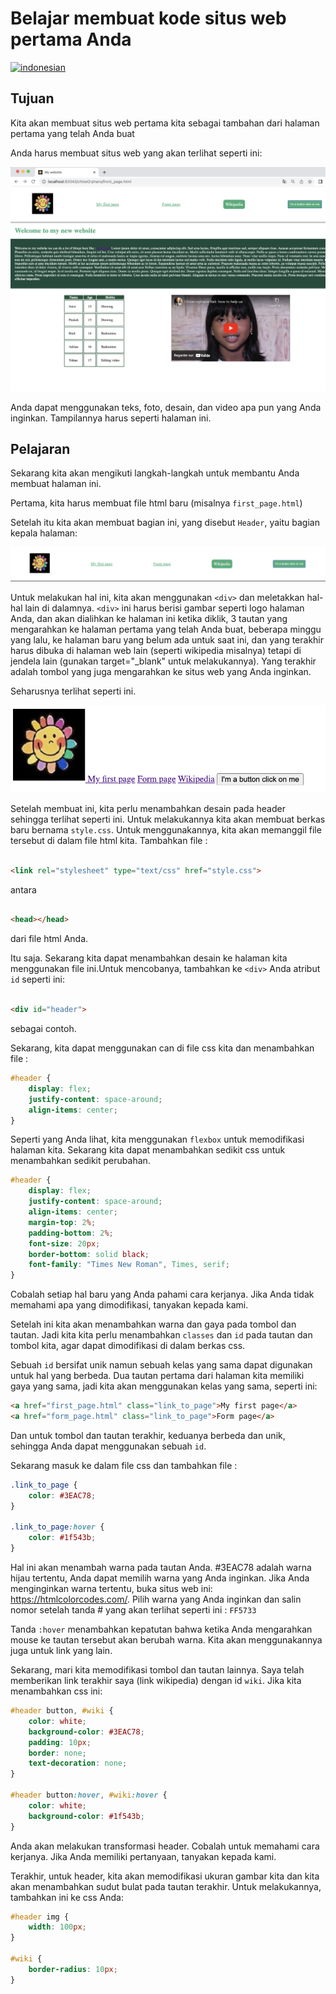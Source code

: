 # Belajar membuat kode situs web pertama Anda

[![indonesian](https://img.shields.io/badge/lang-indonesian-red.svg)](README.in.md)

## Tujuan

Kita akan membuat situs web pertama kita sebagai tambahan dari halaman pertama yang telah Anda buat

Anda harus membuat situs web yang akan terlihat seperti ini:

![alt text](./front-page.png)

Anda dapat menggunakan teks, foto, desain, dan video apa pun yang Anda inginkan. Tampilannya harus seperti halaman ini.

## Pelajaran

Sekarang kita akan mengikuti langkah-langkah untuk membantu Anda membuat halaman ini.

Pertama, kita harus membuat file html baru (misalnya ``first_page.html``)

Setelah itu kita akan membuat bagian ini, yang disebut ``Header``, yaitu bagian kepala halaman:

![alt text](./header.png)

Untuk melakukan hal ini, kita akan menggunakan ``<div>`` dan meletakkan hal-hal lain di dalamnya.
``<div>`` ini harus berisi gambar seperti logo halaman Anda, dan akan dialihkan ke halaman ini ketika diklik,
3 tautan yang mengarahkan ke halaman pertama yang telah Anda buat, beberapa minggu yang lalu, ke halaman baru yang belum ada untuk saat ini,
dan yang terakhir harus
dibuka di halaman web lain (seperti wikipedia misalnya) tetapi di jendela lain (gunakan target="_blank" untuk melakukannya).
Yang terakhir adalah tombol yang juga mengarahkan ke situs web yang Anda inginkan.

Seharusnya terlihat seperti ini.

![alt text](./header-no-css.png)

Setelah membuat ini, kita perlu menambahkan desain pada header sehingga terlihat seperti ini.
Untuk melakukannya kita akan membuat berkas baru bernama ``style.css``.
Untuk menggunakannya, kita akan memanggil file tersebut di dalam file html kita. Tambahkan file :

```html

<link rel="stylesheet" type="text/css" href="style.css">
```

antara

````html

<head></head>
````

dari file html Anda.

Itu saja. Sekarang kita dapat menambahkan desain ke halaman kita menggunakan file ini.Untuk mencobanya, tambahkan ke ``<div>`` Anda
atribut `id` seperti ini:

```html

<div id="header">
```

sebagai contoh.

Sekarang, kita dapat menggunakan can di file css kita dan menambahkan file :

```css
#header {
    display: flex;
    justify-content: space-around;
    align-items: center;
}
```

Seperti yang Anda lihat, kita menggunakan ``flexbox`` untuk memodifikasi halaman kita.
Sekarang kita dapat menambahkan sedikit css untuk menambahkan sedikit perubahan.

```css
#header {
    display: flex;
    justify-content: space-around;
    align-items: center;
    margin-top: 2%;
    padding-bottom: 2%;
    font-size: 20px;
    border-bottom: solid black;
    font-family: "Times New Roman", Times, serif;
}
```

Cobalah setiap hal baru yang Anda pahami cara kerjanya. Jika Anda tidak memahami apa yang dimodifikasi, tanyakan kepada kami.

Setelah ini kita akan menambahkan warna dan gaya pada tombol dan tautan. Jadi kita
kita perlu menambahkan ``classes`` dan ``id`` pada tautan dan tombol kita, agar dapat dimodifikasi di dalam berkas css.

Sebuah ``id`` bersifat unik namun sebuah kelas yang sama dapat digunakan untuk hal yang berbeda. Dua tautan pertama dari halaman kita memiliki
gaya yang sama, jadi kita akan menggunakan kelas yang sama, seperti ini:

```html
<a href="first_page.html" class="link_to_page">My first page</a>
<a href="form_page.html" class="link_to_page">Form page</a>
```

Dan untuk tombol dan tautan terakhir, keduanya berbeda dan unik, sehingga Anda dapat menggunakan
sebuah ``id``.

Sekarang masuk ke dalam file css dan tambahkan file :
```css
.link_to_page {
    color: #3EAC78;
}

.link_to_page:hover {
    color: #1f543b;
}
```

Hal ini akan menambah warna pada tautan Anda. #3EAC78 adalah warna hijau tertentu,
Anda dapat memilih warna yang Anda inginkan. Jika Anda menginginkan warna tertentu, buka situs web ini:
https://htmlcolorcodes.com/. Pilih warna yang Anda inginkan dan salin nomor setelah tanda # yang akan terlihat seperti ini : ```FF5733```

Tanda ```:hover``` menambahkan kepatutan bahwa ketika Anda mengarahkan mouse ke tautan
tersebut akan berubah warna. Kita akan menggunakannya juga untuk link yang lain.

Sekarang, mari kita memodifikasi tombol dan tautan lainnya. Saya telah memberikan link terakhir saya (link wikipedia) dengan id ``wiki``.
Jika kita menambahkan css ini:

```css
#header button, #wiki {
    color: white;
    background-color: #3EAC78;
    padding: 10px;
    border: none;
    text-decoration: none;
}

#header button:hover, #wiki:hover {
    color: white;
    background-color: #1f543b;
}
```

Anda akan melakukan transformasi header. Cobalah untuk memahami cara kerjanya. Jika
Anda memiliki pertanyaan, tanyakan kepada kami.

Terakhir, untuk header, kita akan memodifikasi ukuran gambar kita dan kita akan menambahkan sudut bulat pada tautan terakhir.
Untuk melakukannya, tambahkan ini ke css Anda:

```css
#header img {
    width: 100px;
}

#wiki {
    border-radius: 10px;
}
```